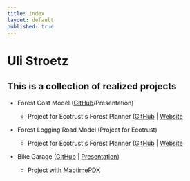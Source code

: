 ```yaml
---
title: index
layout: default
published: true
---
```


# Uli Stroetz

## This is a collection of realized projects

- Forest Cost Model ([GitHub](https://github.com/ustroetz/cost_model)/Presentation)
	- Project for Ecotrust's Forest Planner ([GitHub](https://github.com/Ecotrust/land_owner_tools) | [Website](http://stage.forestplanner.ecotrust.org)
- Forest Logging Road Model (Project for Ecotrust)
	- Project for Ecotrust's Forest Planner ([GitHub](https://github.com/Ecotrust/land_owner_tools) | [Website](http://stage.forestplanner.ecotrust.org)

- Bike Garage ([GitHub](https://github.com/ustroetz/log-road) | [Presentation](http://ustroetz.github.io/LogRoad))
	- [Project with MaptimePDX](http://maptimepdx.org)

